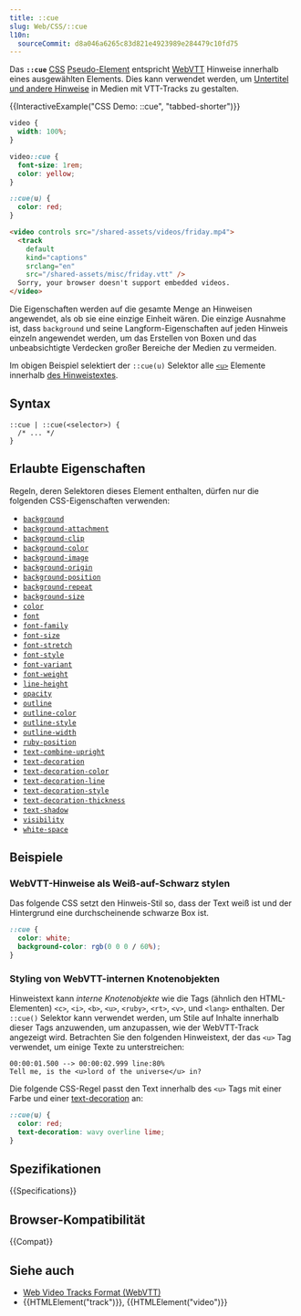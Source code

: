 ```yaml
---
title: ::cue
slug: Web/CSS/::cue
l10n:
  sourceCommit: d8a046a6265c83d821e4923989e284479c10fd75
---
```


Das **`::cue`** [CSS](/de/docs/Web/CSS) [Pseudo-Element](/de/docs/Web/CSS/Pseudo-elements) entspricht [WebVTT](/de/docs/Web/API/WebVTT_API) Hinweise innerhalb eines ausgewählten Elements.
Dies kann verwendet werden, um [Untertitel und andere Hinweise](/de/docs/Web/API/WebVTT_API#styling_webvtt_in_html_or_a_stylesheet) in Medien mit VTT-Tracks zu gestalten.

{{InteractiveExample("CSS Demo: ::cue", "tabbed-shorter")}}

```css interactive-example
video {
  width: 100%;
}

video::cue {
  font-size: 1rem;
  color: yellow;
}

::cue(u) {
  color: red;
}
```

```html interactive-example
<video controls src="/shared-assets/videos/friday.mp4">
  <track
    default
    kind="captions"
    srclang="en"
    src="/shared-assets/misc/friday.vtt" />
  Sorry, your browser doesn't support embedded videos.
</video>
```

Die Eigenschaften werden auf die gesamte Menge an Hinweisen angewendet, als ob sie eine einzige Einheit wären. Die einzige Ausnahme ist, dass `background` und seine Langform-Eigenschaften auf jeden Hinweis einzeln angewendet werden, um das Erstellen von Boxen und das unbeabsichtigte Verdecken großer Bereiche der Medien zu vermeiden.

Im obigen Beispiel selektiert der `::cue(u)` Selektor alle [`<u>`](/de/docs/Web/HTML/Reference/Elements/u) Elemente innerhalb [des Hinweistextes](https://github.com/mdn/shared-assets/blob/main/misc/friday.vtt).

## Syntax

```css-nolint
::cue | ::cue(<selector>) {
  /* ... */
}
```

## Erlaubte Eigenschaften

Regeln, deren Selektoren dieses Element enthalten, dürfen nur die folgenden CSS-Eigenschaften verwenden:

- [`background`](/de/docs/Web/CSS/Reference/Properties/background)
- [`background-attachment`](/de/docs/Web/CSS/Reference/Properties/background-attachment)
- [`background-clip`](/de/docs/Web/CSS/Reference/Properties/background-clip)
- [`background-color`](/de/docs/Web/CSS/Reference/Properties/background-color)
- [`background-image`](/de/docs/Web/CSS/Reference/Properties/background-image)
- [`background-origin`](/de/docs/Web/CSS/Reference/Properties/background-origin)
- [`background-position`](/de/docs/Web/CSS/Reference/Properties/background-position)
- [`background-repeat`](/de/docs/Web/CSS/Reference/Properties/background-repeat)
- [`background-size`](/de/docs/Web/CSS/Reference/Properties/background-size)
- [`color`](/de/docs/Web/CSS/Reference/Properties/color)
- [`font`](/de/docs/Web/CSS/Reference/Properties/font)
- [`font-family`](/de/docs/Web/CSS/font-family)
- [`font-size`](/de/docs/Web/CSS/Reference/Properties/font-size)
- [`font-stretch`](/de/docs/Web/CSS/Reference/Properties/font-stretch)
- [`font-style`](/de/docs/Web/CSS/Reference/Properties/font-style)
- [`font-variant`](/de/docs/Web/CSS/Reference/Properties/font-variant)
- [`font-weight`](/de/docs/Web/CSS/Reference/Properties/font-weight)
- [`line-height`](/de/docs/Web/CSS/Reference/Properties/line-height)
- [`opacity`](/de/docs/Web/CSS/Reference/Properties/opacity)
- [`outline`](/de/docs/Web/CSS/Reference/Properties/outline)
- [`outline-color`](/de/docs/Web/CSS/Reference/Properties/outline-color)
- [`outline-style`](/de/docs/Web/CSS/Reference/Properties/outline-style)
- [`outline-width`](/de/docs/Web/CSS/Reference/Properties/outline-width)
- [`ruby-position`](/de/docs/Web/CSS/Reference/Properties/ruby-position)
- [`text-combine-upright`](/de/docs/Web/CSS/Reference/Properties/text-combine-upright)
- [`text-decoration`](/de/docs/Web/CSS/Reference/Properties/text-decoration)
- [`text-decoration-color`](/de/docs/Web/CSS/Reference/Properties/text-decoration-color)
- [`text-decoration-line`](/de/docs/Web/CSS/Reference/Properties/text-decoration-line)
- [`text-decoration-style`](/de/docs/Web/CSS/Reference/Properties/text-decoration-style)
- [`text-decoration-thickness`](/de/docs/Web/CSS/Reference/Properties/text-decoration-thickness)
- [`text-shadow`](/de/docs/Web/CSS/Reference/Properties/text-shadow)
- [`visibility`](/de/docs/Web/CSS/Reference/Properties/visibility)
- [`white-space`](/de/docs/Web/CSS/Reference/Properties/white-space)

## Beispiele

### WebVTT-Hinweise als Weiß-auf-Schwarz stylen

Das folgende CSS setzt den Hinweis-Stil so, dass der Text weiß ist und der Hintergrund eine durchscheinende schwarze Box ist.

```css
::cue {
  color: white;
  background-color: rgb(0 0 0 / 60%);
}
```

### Styling von WebVTT-internen Knotenobjekten

Hinweistext kann _interne Knotenobjekte_ wie die Tags (ähnlich den HTML-Elementen) `<c>`, `<i>`, `<b>`, `<u>`, `<ruby>`, `<rt>`, `<v>`, und `<lang>` enthalten.
Der `::cue()` Selektor kann verwendet werden, um Stile auf Inhalte innerhalb dieser Tags anzuwenden, um anzupassen, wie der WebVTT-Track angezeigt wird.
Betrachten Sie den folgenden Hinweistext, der das `<u>` Tag verwendet, um einige Texte zu unterstreichen:

```plain
00:00:01.500 --> 00:00:02.999 line:80%
Tell me, is the <u>lord of the universe</u> in?
```

Die folgende CSS-Regel passt den Text innerhalb des `<u>` Tags mit einer Farbe und einer [text-decoration](/de/docs/Web/CSS/Reference/Properties/text-decoration) an:

```css
::cue(u) {
  color: red;
  text-decoration: wavy overline lime;
}
```

## Spezifikationen

{{Specifications}}

## Browser-Kompatibilität

{{Compat}}

## Siehe auch

- [Web Video Tracks Format (WebVTT)](/de/docs/Web/API/WebVTT_API)
- {{HTMLElement("track")}}, {{HTMLElement("video")}}
